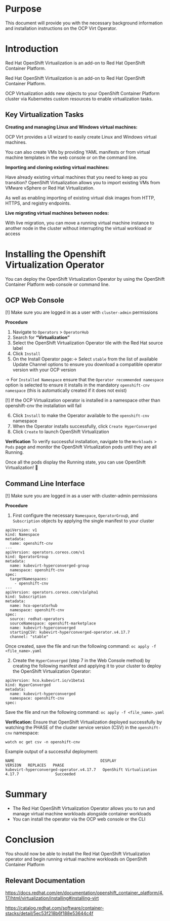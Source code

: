 # Purpose

This document will provide you with the necessary background information and installation instructions on the OCP Virt Operator.

# Introduction

Red Hat OpenShift Virtualization is an add-on to Red Hat OpenShift Container Platform.

Red Hat OpenShift Virtualization is an add-on to Red Hat OpenShift Container Platform.

OCP Virtualization adds new objects to your OpenShift Container Platform cluster via Kubernetes custom resources to enable virtualization tasks.

## Key Virtualization Tasks

**Creating and managing Linux and Windows virtual machines:**

OCP Virt provides a UI wizard to easily create Linux and Windows virtual machines.

You can also create VMs by providing YAML manifests or from virtual machine templates in the web console or on the command line.

**Importing and cloning existing virtual machines:**

Have already existing virtual machines that you need to keep as you transition? OpenShift Virtualization allows you to import existing VMs from VMware vSphere or Red Hat Virtualization.

As well as enabling importing of existing virtual disk images from HTTP, HTTPS, and registry endpoints.

**Live migrating virtual machines between nodes:**

With live migration, you can move a running virtual machine instance to another node in the cluster without interrupting the virtual workload or access

# Installing the Openshift Virtualization Operator

You can deploy the OpenShift Virtualization Operator by using the OpenShift Container Platform web console or command line.

## OCP Web Console

[!] Make sure you are logged in as a user with `cluster-admin` permissions

**Procedure**
1. Navigate to `Operators` > `OperatorHub`
2. Search for **“Virtualization”**
3. Select the OpenShift Virtualization Operator tile with the Red Hat source label
4. Click `Install`
5. On the Install Operator page:→ Select `stable` from the list of available Update Channel options to ensure you download a compatible operator version with your OCP version

 → For `Installed Namespace` ensure that the `Operator recommended namespace` option is selected to ensure it installs in the mandatory `openshift-cnv namespace` (this is automatically created if it does not exist)

 [!] If the OCP Virtualization operator is installed in a namespace other than openshift-cnv the installation will fail

 6. Click `Install` to make the Operator available to the `openshift-cnv` namespace
 7. When the Operator installs successfully, click `Create HyperConverged`
 8. Click `Create` to launch OpenShift Virtualization

**Verification**
To verify successful installation, navigate to the `Workloads` > `Pods` page and monitor the OpenShift Virtualization pods until they are all Running.

Once all the pods display the Running state, you can use OpenShift Virtualization! 🎉

## Command Line Interface

[!] Make sure you are logged in as a user with cluster-admin permissions

**Procedure**
1. First configure the necessary `Namespace`, `OperatorGrou`p, and `Subscription` objects by applying the single manifest to your cluster
```
apiVersion: v1
kind: Namespace
metadata:
  name: openshift-cnv
---
apiVersion: operators.coreos.com/v1
kind: OperatorGroup
metadata:
  name: kubevirt-hyperconverged-group
  namespace: openshift-cnv
spec:
  targetNamespaces:
    - openshift-cnv
---
apiVersion: operators.coreos.com/v1alpha1
kind: Subscription
metadata:
  name: hco-operatorhub
  namespace: openshift-cnv
spec:
  source: redhat-operators
  sourceNamespace: openshift-marketplace
  name: kubevirt-hyperconverged
  startingCSV: kubevirt-hyperconverged-operator.v4.17.7
  channel: "stable"
```
Once created, save the file and run the following command: `oc apply -f <file_name>.yaml`

2. Create the `HyperConverged` (step 7 in the Web Console method) by creating the following manifest and applying it to your cluster to deploy the OpenShift Virtualization Operator:
```
apiVersion: hco.kubevirt.io/v1beta1
kind: HyperConverged
metadata:
  name: kubevirt-hyperconverged
  namespace: openshift-cnv
spec:
```
Save the file and run the following command: `oc apply -f <file_name>.yaml`

**Verification:**
Ensure that OpenShift Virtualization deployed successfully by watching the PHASE of the cluster service version (CSV) in the `openshift-cnv` namespace:

`watch oc get csv -n openshift-cnv`

Example output of a successful deployment:

```
NAME                                      DISPLAY                    VERSION   REPLACES   PHASE
kubevirt-hyperconverged-operator.v4.17.7   OpenShift Virtualization   4.17.7                Succeeded
```

# Summary

- The Red Hat OpenShift Virtualization Operator allows you to run and manage virtual machine workloads alongside container workloads
- You can install the operator via the OCP web console or the CLI

# Conclusion

You should now be able to install the Red Hat OpenShift Virtualization operator and begin running virtual machine workloads on OpenShift Container Platform

## Relevant Documentation

https://docs.redhat.com/en/documentation/openshift_container_platform/4.17/html/virtualization/installing#installing-virt

https://catalog.redhat.com/software/container-stacks/detail/5ec53f218b6f188e53644c4f
